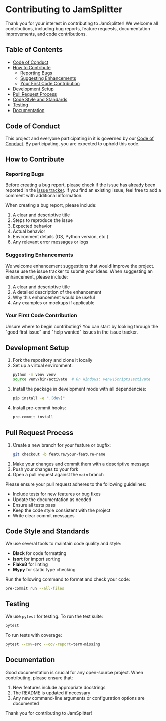 # Contributing to JamSplitter

Thank you for your interest in contributing to JamSplitter! We welcome all contributions, including bug reports, feature requests, documentation improvements, and code contributions.

## Table of Contents

- [Code of Conduct](#code-of-conduct)
- [How to Contribute](#how-to-contribute)
  - [Reporting Bugs](#reporting-bugs)
  - [Suggesting Enhancements](#suggesting-enhancements)
  - [Your First Code Contribution](#your-first-code-contribution)
- [Development Setup](#development-setup)
- [Pull Request Process](#pull-request-process)
- [Code Style and Standards](#code-style-and-standards)
- [Testing](#testing)
- [Documentation](#documentation)

## Code of Conduct

This project and everyone participating in it is governed by our [Code of Conduct](CODE_OF_CONDUCT.md). By participating, you are expected to uphold this code.

## How to Contribute

### Reporting Bugs

Before creating a bug report, please check if the issue has already been reported in the [issue tracker](https://github.com/yourusername/jam-splitter/issues). If you find an existing issue, feel free to add a comment with additional information.

When creating a bug report, please include:

1. A clear and descriptive title
2. Steps to reproduce the issue
3. Expected behavior
4. Actual behavior
5. Environment details (OS, Python version, etc.)
6. Any relevant error messages or logs

### Suggesting Enhancements

We welcome enhancement suggestions that would improve the project. Please use the issue tracker to submit your ideas. When suggesting an enhancement, please include:

1. A clear and descriptive title
2. A detailed description of the enhancement
3. Why this enhancement would be useful
4. Any examples or mockups if applicable

### Your First Code Contribution

Unsure where to begin contributing? You can start by looking through the "good first issue" and "help wanted" issues in the issue tracker.

## Development Setup

1. Fork the repository and clone it locally
2. Set up a virtual environment:
   ```bash
   python -m venv venv
   source venv/bin/activate  # On Windows: venv\Scripts\activate
   ```
3. Install the package in development mode with all dependencies:
   ```bash
   pip install -e ".[dev]"
   ```
4. Install pre-commit hooks:
   ```bash
   pre-commit install
   ```

## Pull Request Process

1. Create a new branch for your feature or bugfix:
   ```bash
   git checkout -b feature/your-feature-name
   ```
2. Make your changes and commit them with a descriptive message
3. Push your changes to your fork
4. Open a pull request against the `main` branch

Please ensure your pull request adheres to the following guidelines:

- Include tests for new features or bug fixes
- Update the documentation as needed
- Ensure all tests pass
- Keep the code style consistent with the project
- Write clear commit messages

## Code Style and Standards

We use several tools to maintain code quality and style:

- **Black** for code formatting
- **isort** for import sorting
- **Flake8** for linting
- **Mypy** for static type checking

Run the following command to format and check your code:

```bash
pre-commit run --all-files
```

## Testing

We use `pytest` for testing. To run the test suite:

```bash
pytest
```

To run tests with coverage:

```bash
pytest --cov=src --cov-report=term-missing
```

## Documentation

Good documentation is crucial for any open-source project. When contributing, please ensure that:

1. New features include appropriate docstrings
2. The README is updated if necessary
3. Any new command-line arguments or configuration options are documented

Thank you for contributing to JamSplitter!
